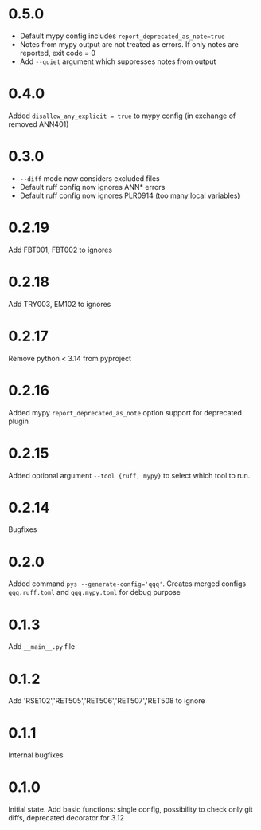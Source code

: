 # 0.5.0

* Default mypy config includes `report_deprecated_as_note=true`
* Notes from mypy output are not treated as errors. If only notes are reported, exit code = 0
* Add `--quiet` argument which suppresses notes from output

# 0.4.0

Added `disallow_any_explicit = true` to mypy config (in exchange of removed ANN401)

# 0.3.0

* `--diff` mode now considers excluded files
* Default ruff config now ignores ANN* errors
* Default ruff config now ignores PLR0914 (too many local variables)

# 0.2.19

Add FBT001, FBT002 to ignores

# 0.2.18

Add TRY003, EM102 to ignores

# 0.2.17

Remove python < 3.14 from pyproject

# 0.2.16

Added mypy `report_deprecated_as_note` option support for deprecated plugin

# 0.2.15

Added optional argument `--tool {ruff, mypy}` to select which tool to run.

# 0.2.14

Bugfixes

# 0.2.0

Added command `pys --generate-config='qqq'`. Creates merged configs `qqq.ruff.toml` and `qqq.mypy.toml` for debug purpose

# 0.1.3

Add `__main__.py` file

# 0.1.2

Add 'RSE102','RET505','RET506','RET507','RET508 to ignore

# 0.1.1

Internal bugfixes

# 0.1.0

Initial state. Add basic functions: single config, possibility to check only git diffs, deprecated decorator for 3.12
